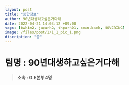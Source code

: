 ```yaml
---
layout: post
title: "종합정보"
author: 90년대생하고싶은거다해
date: 2022-04-21 14:03:12 +09:00
tags: [bwkim2, japark2, thpark01, sean.baek, HOVERING]
image: /files/post/1/1_1_pic_1.png
discription: "공"
---
```


# 팀명 : 90년대생하고싶은거다해

> **소속 : G.E본부 4명**
